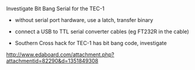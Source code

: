 
Investigate Bit Bang Serial for the TEC-1 
* without serial port hardware, use a latch, transfer binary 
* connect a USB to TTL serial converter cables (eg FT232R in the cable)

* Southern Cross hack for TEC-1 has bit bang code, investigate


http://www.edaboard.com/attachment.php?attachmentid=82290&d=1351849308



